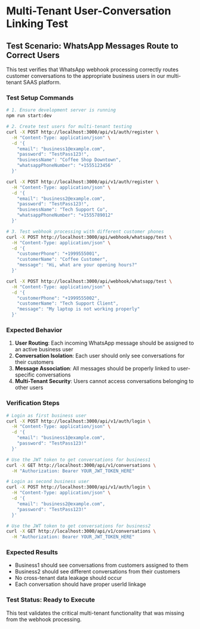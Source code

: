 # Multi-Tenant User-Conversation Linking Test

## Test Scenario: WhatsApp Messages Route to Correct Users

This test verifies that WhatsApp webhook processing correctly routes customer conversations to the appropriate business users in our multi-tenant SAAS platform.

### Test Setup Commands

```bash
# 1. Ensure development server is running
npm run start:dev

# 2. Create test users for multi-tenant testing
curl -X POST http://localhost:3000/api/v1/auth/register \
  -H "Content-Type: application/json" \
  -d '{
    "email": "business1@example.com",
    "password": "TestPass123!",
    "businessName": "Coffee Shop Downtown",
    "whatsappPhoneNumber": "+1555123456"
  }'

curl -X POST http://localhost:3000/api/v1/auth/register \
  -H "Content-Type: application/json" \
  -d '{
    "email": "business2@example.com", 
    "password": "TestPass123!",
    "businessName": "Tech Support Co",
    "whatsappPhoneNumber": "+1555789012"
  }'

# 3. Test webhook processing with different customer phones
curl -X POST http://localhost:3000/api/webhook/whatsapp/test \
  -H "Content-Type: application/json" \
  -d '{
    "customerPhone": "+1999555001",
    "customerName": "Coffee Customer",
    "message": "Hi, what are your opening hours?"
  }'

curl -X POST http://localhost:3000/api/webhook/whatsapp/test \
  -H "Content-Type: application/json" \
  -d '{
    "customerPhone": "+1999555002", 
    "customerName": "Tech Support Client",
    "message": "My laptop is not working properly"
  }'
```

### Expected Behavior

1. **User Routing**: Each incoming WhatsApp message should be assigned to an active business user
2. **Conversation Isolation**: Each user should only see conversations for their customers  
3. **Message Association**: All messages should be properly linked to user-specific conversations
4. **Multi-Tenant Security**: Users cannot access conversations belonging to other users

### Verification Steps

```bash
# Login as first business user
curl -X POST http://localhost:3000/api/v1/auth/login \
  -H "Content-Type: application/json" \
  -d '{
    "email": "business1@example.com",
    "password": "TestPass123!"
  }'

# Use the JWT token to get conversations for business1
curl -X GET http://localhost:3000/api/v1/conversations \
  -H "Authorization: Bearer YOUR_JWT_TOKEN_HERE"

# Login as second business user  
curl -X POST http://localhost:3000/api/v1/auth/login \
  -H "Content-Type: application/json" \
  -d '{
    "email": "business2@example.com",
    "password": "TestPass123!"
  }'

# Use the JWT token to get conversations for business2
curl -X GET http://localhost:3000/api/v1/conversations \
  -H "Authorization: Bearer YOUR_JWT_TOKEN_HERE"
```

### Expected Results

- Business1 should see conversations from customers assigned to them
- Business2 should see different conversations from their customers
- No cross-tenant data leakage should occur
- Each conversation should have proper userId linkage

### Test Status: Ready to Execute
This test validates the critical multi-tenant functionality that was missing from the webhook processing.